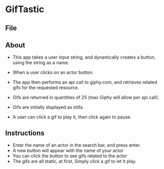 # GifTastic

## File

## About
* This app takes a user input string, and dynamically creates a button, using the string as a name.

* When a user clicks on an actor button: 
* The app then performs an api call to giphy.com, and retrieves related gifs for the requested resource.
* Gifs are returned in quantities of 25 (max Giphy will allow per api call).
* Gifs are initially displayed as stills. 

* A user can click a gif to play it, then click again to pause.

## Instructions

* Enter the name of an actor in the search bar, and press enter.
* A new button will appear with the name of your actor
* You can click the button to see gifs related to the actor
* The gifs are all static, at first, Simply click a gif to let it play.
